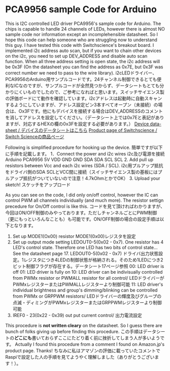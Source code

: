 # PCA9956 sample Code for Arduino
This is I2C controlled LED driver PCA9956's sample code for Arduino. The chips is capable to handle 24 channels of LEDs, however there is almost NO sample code nor information except an incomplehensible datasheet. So I hope this code can help someone who are struggling now to understand this guy. I have tested this code with Switchscience's breakout board. I implemented i2c address auto scan, but if you want to chain other devices on the i2c, you need to set up DEV_ADDRESS and disable auto scan function. When all three address setting is open state, the i2c address will be 0x3F (On the datasheet you can find the address as 0x7E, but 0x3F was correct number we need to pass to the wire library). 
i2cLEDドライバー、PCA9956のArduino用サンプルコードです。24チャンネル制御できるとても便利なICなのですが、サンプルコードが全然見つからず、データシートもとても分かりにくいものでしたので、ご参考になればと思います。スイッチサイエンス製の評価ボードにて動作を確認しています。i2cアドレスは起動時に自動スキャンするようにしていますが、アドレス設定ピン3本すべてオープン（未接続）の場合は、Ox3Fです。他にもデバイスを接続する場合はDEV_ADDRESSのコメントを消してアドレスを設定してください。（データシート上では0x7Eと表記がありますが、対応するHEXの欄の0x3Fを設定する必要があります。）
[Device data-sheet / デバイスのデータシートはこちら](https://www.nxp.com/docs/en/data-sheet/PCA9956B.pdf)
[Product page of Switchscience / Switch Scienceの商品ページ](https://www.switch-science.com/catalog/2677/)

Following is simplified procedure for hooking up the device.
簡単ですが以下に手順を記載します。
1．Connect the power and i2c wires
   i2c及び電源を接続
  Arduino   PCA9956
  5V        VDD
  GND       GND
  SDA       SDA
  SCL       SCL
2. Add pull up resistors between Vcc and each i2c wires (SDA / SCL).
   i2c用プルアップ抵抗をドライバ側のSDA SCLとVCC間に接続（スイッチサイエンス製の基板にはプルアップ抵抗がついていないので注意！4.7kOhmとかでOK）
3. Upload your sketch!
   スケッチをアップロード

As you can see on the code, I did only on/off control, however the IC can control PWM all channels individually (and much more). The resistor settign precedure for On/Off control is like this.
コードを見て頂ければわかりますが、今回はON/OFF制御のみやっております。ただしチャンネルごとにPWM制御（更にもっといろんなことも）も可能です。ON/OFF制御の場合の設定手順は以下となります。
1. Set up MODE1(Ox00) resistor
   MODE1(0x00)レジスタを設定
2. Set up output mode setting LEDOUT0-5(0x02 - 0x7). One resistor has 4 LED's control state. Therefore one LED has two bits of control state... See the datasheet page 17. 
   LEDOUT0-5(0x02 - 0x7) ドライバ出力状態設定。1レジスタにつき4LEDの制御状態が格納される。そのため1LEDにつき2ビット制御フラグが存在する。データシート17ページ参照
    00: LED driver is off
    01: LED driver is fully on
    10: LED driver can be indivisually controlled from PWMx resistor or PWMALL resistor for all control/ LEDドライバーがPWMxレジスターまたはPWMALLレジスターより制御可能
    11: LED driver's individual brightness and group's dimming/blinking can be controlled from PWMx or GRPPWM resistors/ LEDドライバーの輝度及びグループの点滅・ディミングがPWMxレジスターまたはGRPPWMレジスターより制御可能
3. IREF0 - 23(0x22 - 0x39) out put current control/ 出力電流設定

This procedure is **not written cleary** on the datasheet. So I guess there are bunch of folks giving up before finding this procedure. 
この手順はデータシートの**どこにも**書いておらずここにたどり着く前に挫折してしまう人が多いようです。
Actually I found this procedure from a comment I found on Amazon.jp's product page. Thanks! 
ちなみに私はアマゾンの評価に載っていたコメントでRaspiで設定した人の手順を見てようやく理解しました（ありがとうございます！）。
